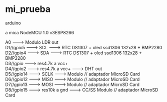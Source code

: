 # mi_prueba
arduino

a mica NodeMCU 1.0 v3ESP8266

A0          --->                      Modulo LDR out  
D1//gpio5   --->  SCL            ---> RTC DS1307 + oled ssd1306 132x28 + BMP2280  
D2//gpio4   --->  SDA            ---> RTC DS1307 + oled ssd1306 132x28 + BMP2280  
D3//gpio    --->  res4.7k a vcc+  
D4//gpio2   --->  res4.7k a vcc+ ---> DHT out  
D5//gpio14  --->  SCLK           ---> Modulo // adaptador MicroSD Card  
D6//gpio12  --->  MISO           ---> Modulo // adaptador MicroSD Card  
D7//gpio13  --->  MOSI           ---> Modulo // adaptador MicroSD Card  
D8//gpio15  --->  res10k a gnd   ---> CC/SS  Modulo // adaptador MicroSD Card

